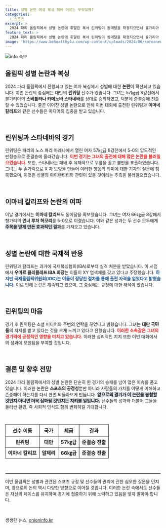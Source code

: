 ```yaml
---
title: 성별 논란 여성 복싱 패배 이유는 무엇일까?
categories:
  - 스포츠
excerpt: >
  2024 파리 올림픽에서 성별 논란에 휘말린 복서 린위팅이 동메달을 확정지으면서 불가리아 선수의 항의가 이어졌다. 린위팅과 이마네 칼리프의 출전 자격을 둘러싼 뜨거운 이슈, 과연 어떤 결말이 기다리고 있을까?
feature_text: >
  2024 파리 올림픽에서 성별 논란에 휘말린 복서 린위팅이 동메달을 확정지으면서 불가리아 선수의 항의가 이어졌다. 린위팅과 이마네 칼리프의 출전 자격을 둘러싼 뜨거운 이슈, 과연 어떤 결말이 기다리고 있을까?
image: 'https://www.behealthy4u.com/wp-content/uploads/2024/06/koreanews.jpg'
---
```


<p><img src="https://www.behealthy4u.com/wp-content/uploads/2024/06/koreanews.jpg" alt="info 속보" /></p>

<h2 data-ke-size="size26">올림픽 성별 논란과 복싱</h2>

<p data-ke-size="size16">2024 파리 올림픽에서 진행되고 있는 여자 복싱에서 성별에 대한 <b>논란</b>이 확산되고 있습니다. 이번 논란의 중심에는 대만의 <b>린위팅</b> 선수가 있습니다. 그녀는 57㎏급 8강전에서 불가리아의 <b>스베틀라나 카메노바 스타네바</b>를 상대로 승리하였고, 덕분에 준결승에 진출할 수 있었습니다. 줄곧 이어진 성별 논란으로 인해 이번 대회에 출전한 린위팅과 <b>이마네 칼리프</b>와 같은 선수들은 미디어의 집중을 받고 있습니다.</p>

<p data-ke-size="size16">&nbsp;</p>

<h2 data-ke-size="size26">린위팅과 스타네바의 경기</h2>

<p data-ke-size="size16">린위팅은 파리의 노스 파리 아레나에서 열린 여자 57㎏급 8강전에서 5-0의 압도적인 판정승으로 준결승에 올라갔습니다. <b><span style="color: #ee2323;">이번 경기는 그녀의 출전에 대해 많은 논란을 불러일으켰습니다.</span></b> 또한, 스타네바는 패배 후 육체적으로 무릎을 꿇고 불만을 표출하였습니다. 그녀는 두 손가락으로 X 자 모양을 만들어 이러한 행동의 의미에 대한 기자의 질문에 침묵했으며, 이것은 성별의 아이덴티티와 관련이 있을 것이라는 추측을 불러일으켰습니다.</p>

<p data-ke-size="size16">&nbsp;</p>

<h2 data-ke-size="size26">이마네 칼리프와 논란의 여파</h2>

<p data-ke-size="size16">이날 경기에서는 <b>이마네 칼리프</b>도 동메달을 확보했습니다. 그녀는 여자 66㎏급 8강에서 헝가리의 <b>언너 루처 허모리</b>를 5-0으로 이겼습니다. 이와 같은 성과는 두 선수 모두에게 <b><span style="background-color: #21538527;">주목을 받게 만든 효과적인 결과</span></b>를 가져오고 있습니다.</p>

<p data-ke-size="size16">&nbsp;</p>

<h2 data-ke-size="size26">성별 논란에 대한 국제적 반응</h2>

<p data-ke-size="size16">린위팅과 칼리프는 과거에 국제복싱협회(IBA)로부터 실격 처분을 받았습니다. 이 시점에서 <b>우마르 클레믈레프 IBA 회장</b>는 이들이 XY 염색체를 갖고 있다고 주장했습니다. <b><span style="color: #1a5490;">하지만 국제올림픽위원회(IOC)는 이들이 정당한 절차를 통해 출전 자격을 얻었다고 밝혔습니다.</span></b> 이로 인해 논란은 계속되고 있으며, 그 중심에는 규정에 대한 해석이 있습니다.</p>

<p data-ke-size="size16">&nbsp;</p>

<h2 data-ke-size="size26">린위팅의 마음</h2>

<p data-ke-size="size16">경기 후 린위팅은 소셜 미디어와 주변의 연락을 끊었다고 밝혔습니다. 그녀는 <b>대만 국민들</b>의 지지를 받고 있다는 것을 크게 느끼고 있다고 전했습니다. <b><span style="color: #ee2323;">이러한 소속감은 그녀의 경기력에 긍정적인 영향을 미치고 있습니다.</span></b> 이러한 심리적인 지지 또한 이번 대회에서의 성과에 모멘텀을 부여할 것입니다.</p>

<p data-ke-size="size16">&nbsp;</p>

<h2 data-ke-size="size26">결론 및 향후 전망</h2>

<p data-ke-size="size16">2024 파리 올림픽에서의 성별 논란은 단순히 한 경기의 승패를 넘어 많은 이슈를 품고 있습니다. 이러한 논란은 <b>스포츠의 공정성</b>뿐만 아니라 사람들의 가치를 어떻게 이해하고 존중해야 하는지를 다시 한번 되돌아보게 만듭니다. <b><span style="background-color: #21538527;">앞으로의 경기가 이 논란을 봉합할 것인지 아니면 더욱 심화될 것인지는 지켜볼 일입니다.</span></b> 선수들의 성과와 더불어 그들을 둘러싼 환경, 즉 사회적 인식도 함께 변화하길 기대합니다.</p>

<p data-ke-size="size16">&nbsp;</p>

<table style="width: 100%; border-collapse: collapse;">
    <tr>
        <th style="border: 1px solid black; text-align: center; height: 40px;"><b>선수 이름</b></th>
        <th style="border: 1px solid black; text-align: center; height: 40px;"><b>국가</b></th>
        <th style="border: 1px solid black; text-align: center; height: 40px;"><b>체급</b></th>
        <th style="border: 1px solid black; text-align: center; height: 40px;"><b>결과</b></th>
    </tr>
    <tr>
        <td style="border: 1px solid black; text-align: center; height: 35px;"><b>린위팅</b></td>
        <td style="border: 1px solid black; text-align: center; height: 35px;"><b>대만</b></td>
        <td style="border: 1px solid black; text-align: center; height: 35px;"><b>57㎏급</b></td>
        <td style="border: 1px solid black; text-align: center; height: 35px;"><b>준결승 진출</b></td>
    </tr>
    <tr>
        <td style="border: 1px solid black; text-align: center; height: 35px;"><b>이마네 칼리프</b></td>
        <td style="border: 1px solid black; text-align: center; height: 35px;"><b>알제리</b></td>
        <td style="border: 1px solid black; text-align: center; height: 35px;"><b>66㎏급</b></td>
        <td style="border: 1px solid black; text-align: center; height: 35px;"><b>준결승 진출</b></td>
    </tr>
</table>

<p data-ke-size="size16">&nbsp;</p>

<hr style="border: 1px solid #ccc;"/> 

<p data-ke-size="size16">이번 올림픽은 성별과 관련된 스포츠 규정 및 선수들의 권리에 관한 심오한 질문을 던지며, 앞으로의 논의 역시 다양한 방향으로 이어질 것입니다. 이러한 논란 속에서도 선수들은 자신의 페이스를 유지하며 경기에 집중하기 위해 노력하고 있음을 잊지 말아야 합니다.</p>

<p data-ke-size="size16">&nbsp;</p>
생생한 뉴스, <a href="https://onioninfo.kr" rel="dofollow">onioninfo.kr</a>


